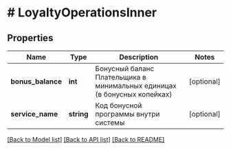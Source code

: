 # # LoyaltyOperationsInner

## Properties

Name | Type | Description | Notes
------------ | ------------- | ------------- | -------------
**bonus_balance** | **int** | Бонусный баланс Плательщика в минимальных единицах (в бонусных копейках) | [optional]
**service_name** | **string** | Код бонусной программы внутри системы | [optional]

[[Back to Model list]](../../README.md#models) [[Back to API list]](../../README.md#endpoints) [[Back to README]](../../README.md)
